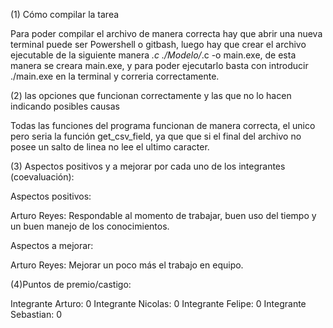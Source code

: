 (1) Cómo compilar la tarea

Para poder compilar el archivo de manera correcta hay que abrir una nueva terminal puede ser Powershell o gitbash, luego hay que crear el archivo ejecutable de la siguiente manera *.c ./Modelo/*.c -o main.exe, de esta manera se creara main.exe, y para poder ejecutarlo basta con introducir ./main.exe en la terminal y correria correctamente.

(2) las opciones que funcionan correctamente y las que no lo hacen indicando posibles causas

Todas las funciones del programa funcionan de manera correcta, el unico pero seria la función get_csv_field, ya que que si el final del archivo no posee un salto de linea no lee el ultimo caracter.

(3) Aspectos positivos y a mejorar por cada uno de los integrantes (coevaluación):

Aspectos positivos:

Arturo Reyes: Respondable al momento de trabajar, buen uso del tiempo y un buen manejo de los conocimientos.

Aspectos a mejorar:

Arturo Reyes: Mejorar un poco más el trabajo en equipo.

(4)Puntos de premio/castigo:

Integrante Arturo: 0
Integrante Nicolas: 0
Integrante Felipe: 0
Integrante Sebastian: 0